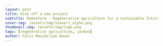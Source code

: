 ```yaml
---
layout: post
title: Kick off a new project
subtitle: ReGenFarm - Regenerative agriculture for a sustainable future
cover-img: /assets/img/teaser1_alpha.png
thumbnail-img: /assets/img/logo.png
tags: [regenerative agriculture, carbon]
author: Felix Maximilian Bauer 
---
```





